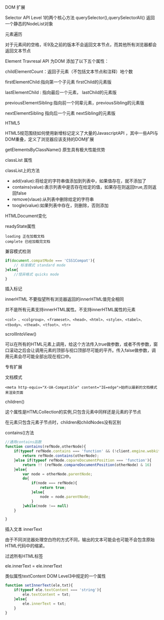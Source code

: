 DOM 扩展

Selector API Level 1的两个核心方法 querySelector(),querySelectorAll() 返回一个静态的NodeList对象


元素遍历

对于元素间的空格，IE9及之前的版本不会返回文本节点，而其他所有浏览器都会返回文本节点

Element Travresal API 为DOM 添加了以下五个属性：

childElementCount：返回子元素（不包括文本节点和注释）地个数

firstElementChild:指向第一个子元素 firstChild的元素版

lastElementChild : 指向最后一个元素， lastChild的元素版

previousElementSibling:指向前一个同辈元素，previousSibling的元素版

nextElementSibling 指向后一个元素 nextSibling的元素版


HTML5

HTML5规范围绕如何使用新增标记定义了大量的JavascriptAPI ，其中一些API与DOM重叠，定义了浏览器应该支持的DOM扩展

getElementsByClassName() 原生具有极大性能优势

classList 属性

classList上的方法
- add(value):将给定的字符串值添加到列表中，如果值存在，就不添加了
- contains(value):表示列表中是否存在给定的值，如果存在则返回true,否则返回false
- remove(vlaue):从列表中删除给定的字符串
- toogle(value):如果列表中存在，则删除，否则添加



HTMLDocument变化

readyState属性

    loading 正在加载文档
    complete 已经加载完文档

兼容模式检测
```js
if(document.compatMode === 'CSS1Compat'){
    // 标准模式 standard mode
}else{
    //怪异格式 quicks mode
}
```

插入标记

innerHTML 不要指望所有浏览器返回的innerHTML值完全相同

并不是所有元素支持innerHTML属性。不支持innerHTML属性的元素
```
<col> 、<colgroup>、<frameset>、<head>、<html>、<style>、<tabel>、<tbody>、<thead>、<tfoot>、<tr>
```


scrollIntoView()

可以在所有的HTML元素上调用，给这个方法传入true做参数，或者不传参数，窗口滚动之后会让调用元素的顶部与视口顶部尽可能的平齐。传入false做参数，调用元素会尽可能全部出现在视口中。


专有扩展

文档模式

    <meta http-equiv="X-UA-Compatible" content="IE=edge">始终以最新的文档模式来渲染页面

children()

这个属性是HTMLCollection的实例,只包含元素中同样还是元素的子节点

在元素只包含元素子节点时，children和childNodes没有区别

contains()方法

```js
//通用contains函数
function contains(refNode,otherNode){
    if(typeof refNode.contains === 'function' && (!client.emgine.webkit || client.engine.webkit >= 522)){
        return refNode.contains(otherNode);
    }else if(typeof refNode.copareDocumentPosition === 'function'){
        return !! (refNode.compareDocumentPosition(otherNode) & 16)
    }else{
        var node = otherNode.parentNode;
        do{
            if(node === refNode){
                return true;
            }else{
                node = node.parentNode;
            }
        }while(node !== null)
    }

}

```

插入文本 innerText

由于不同浏览器处理空白符的方式不同，输出的文本可能会也可能不会包含原始HTML代码中的缩紧。

过滤所有HTML标签

ele.innerText = ele.innerText

类似属性textContent  DOM Level3中规定的一个属性
```js 
function setInnerText(ele,txt){
    if(typeof ele.textContent === 'string'){
        ele.textContent = txt;
    }else{
        ele.innerText = txt;
    }
}
```